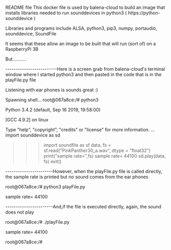 README file
This docker file is used by balena-cloud to build an image that installs libraries needed to run 
    sounddevices in python3 ( https://python-sounddevice )

Libraries and programs include ALSA, python3, pip3, numpy, portaudio, sounddevice, SoundFile

It seems that these allow an image to be built that will run (sort of) on a RaspberryPi 3B

But...........


-------------------------Here is a screen grab from balena-cloud's terminal window where I started
   python3 and then pasted in the code that is in the playFile.py file

   Listening with ear phones is sounds great :)

Spawning shell...
root@067a8ce:/# python3

Python 3.4.2 (default, Sep 16 2019, 19:58:00) 

[GCC 4.9.2] on linux

Type "help", "copyright", "credits" or "license" for more information.
... import sounddevice as sd
>>> import soundfile as sf
>>> data, fs = sf.read("PinkPanther30_a.wav", dtype = "float32")
>>> print("sample rate=",fs)
sample rate= 44100
>>> sd.play(data, fs)
>>> exit()

-----------------------However, when the playFile.py file is called directly, the sample rate is printed but
    no sound comes from the ear phones

root@067a8ce:/# python3 playFile.py

sample rate= 44100

-----------------------And,if the file is executed directly, again, the sound  does not play

root@067a8ce:/# ./playFile.py

sample rate= 44100

root@067a8ce:/# 
